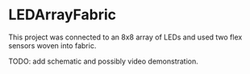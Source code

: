 # LEDArrayFabric
This project was connected to an 8x8 array of LEDs and used two flex sensors woven into fabric.


TODO: add schematic and possibly video demonstration. 
